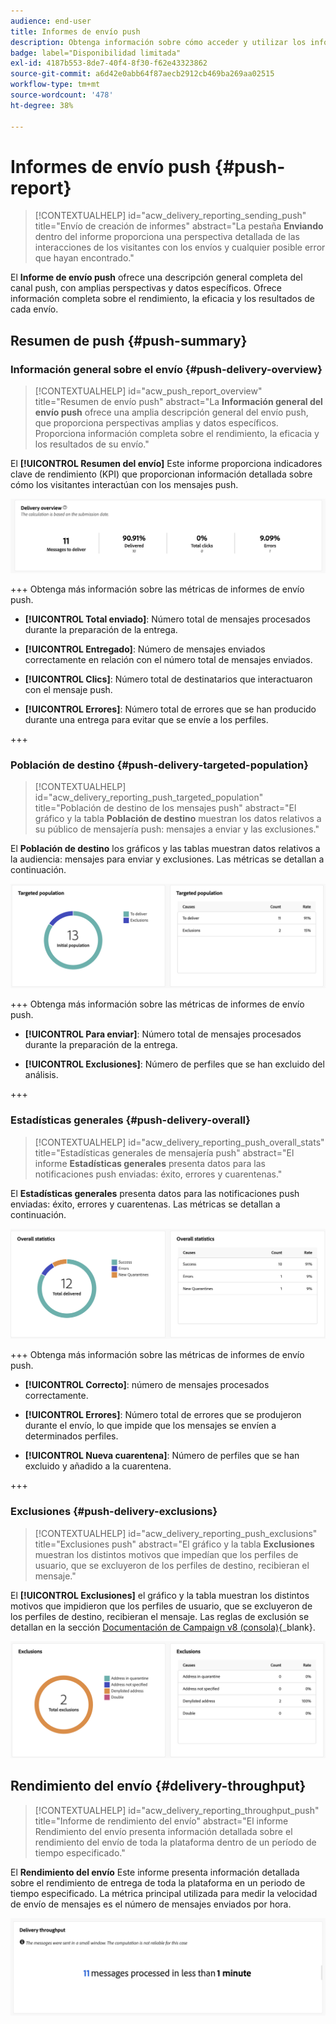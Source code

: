 ```yaml
---
audience: end-user
title: Informes de envío push
description: Obtenga información sobre cómo acceder y utilizar los informes de envío push
badge: label="Disponibilidad limitada"
exl-id: 4187b553-8de7-40f4-8f30-f62e43323862
source-git-commit: a6d42e0abb64f87aecb2912cb469ba269aa02515
workflow-type: tm+mt
source-wordcount: '478'
ht-degree: 38%

---
```


# Informes de envío push {#push-report}

>[!CONTEXTUALHELP]
>id="acw_delivery_reporting_sending_push"
>title="Envío de creación de informes"
>abstract="La pestaña **Enviando** dentro del informe proporciona una perspectiva detallada de las interacciones de los visitantes con los envíos y cualquier posible error que hayan encontrado."

El **Informe de envío push** ofrece una descripción general completa del canal push, con amplias perspectivas y datos específicos. Ofrece información completa sobre el rendimiento, la eficacia y los resultados de cada envío.

## Resumen de push {#push-summary}

### Información general sobre el envío {#push-delivery-overview}

>[!CONTEXTUALHELP]
>id="acw_push_report_overview"
>title="Resumen de envío push"
>abstract="La **Información general del envío push** ofrece una amplia descripción general del envío push, que proporciona perspectivas amplias y datos específicos. Proporciona información completa sobre el rendimiento, la eficacia y los resultados de su envío."

El **[!UICONTROL Resumen del envío]** Este informe proporciona indicadores clave de rendimiento (KPI) que proporcionan información detallada sobre cómo los visitantes interactúan con los mensajes push.

![](assets/reporting_push_3.png)

+++ Obtenga más información sobre las métricas de informes de envío push.

* **[!UICONTROL Total enviado]**: Número total de mensajes procesados durante la preparación de la entrega.

* **[!UICONTROL Entregado]**: Número de mensajes enviados correctamente en relación con el número total de mensajes enviados.

* **[!UICONTROL Clics]**: Número total de destinatarios que interactuaron con el mensaje push.

* **[!UICONTROL Errores]**: Número total de errores que se han producido durante una entrega para evitar que se envíe a los perfiles.

+++

### Población de destino {#push-delivery-targeted-population}

>[!CONTEXTUALHELP]
>id="acw_delivery_reporting_push_targeted_population"
>title="Población de destino de los mensajes push"
>abstract="El gráfico y la tabla **Población de destino** muestran los datos relativos a su público de mensajería push: mensajes a enviar y las exclusiones."

El **Población de destino** los gráficos y las tablas muestran datos relativos a la audiencia: mensajes para enviar y exclusiones. Las métricas se detallan a continuación.

![](assets/reporting_push_4.png)

+++ Obtenga más información sobre las métricas de informes de envío push.

* **[!UICONTROL Para enviar]**: Número total de mensajes procesados durante la preparación de la entrega.

* **[!UICONTROL Exclusiones]**: Número de perfiles que se han excluido del análisis.

+++

### Estadísticas generales {#push-delivery-overall}


>[!CONTEXTUALHELP]
>id="acw_delivery_reporting_push_overall_stats"
>title="Estadísticas generales de mensajería push"
>abstract="El informe **Estadísticas generales** presenta datos para las notificaciones push enviadas: éxito, errores y cuarentenas."

El **Estadísticas generales** presenta datos para las notificaciones push enviadas: éxito, errores y cuarentenas. Las métricas se detallan a continuación.

![](assets/reporting_push_5.png)

+++ Obtenga más información sobre las métricas de informes de envío push.

* **[!UICONTROL Correcto]**: número de mensajes procesados correctamente.

* **[!UICONTROL Errores]**: Número total de errores que se produjeron durante el envío, lo que impide que los mensajes se envíen a determinados perfiles.

* **[!UICONTROL Nueva cuarentena]**: Número de perfiles que se han excluido y añadido a la cuarentena.

+++

### Exclusiones {#push-delivery-exclusions}


>[!CONTEXTUALHELP]
>id="acw_delivery_reporting_push_exclusions"
>title="Exclusiones push"
>abstract="El gráfico y la tabla **Exclusiones** muestran los distintos motivos que impedían que los perfiles de usuario, que se excluyeron de los perfiles de destino, recibieran el mensaje."

El **[!UICONTROL Exclusiones]** el gráfico y la tabla muestran los distintos motivos que impidieron que los perfiles de usuario, que se excluyeron de los perfiles de destino, recibieran el mensaje. Las reglas de exclusión se detallan en la sección [Documentación de Campaign v8 (consola)](https://experienceleague.adobe.com/docs/campaign/campaign-v8/send/failures/delivery-failures.html#push-error-types){_blank}.


![](assets/reporting_push_6.png)

## Rendimiento del envío {#delivery-throughput}

>[!CONTEXTUALHELP]
>id="acw_delivery_reporting_throughput_push"
>title="Informe de rendimiento del envío"
>abstract="El informe Rendimiento del envío presenta información detallada sobre el rendimiento del envío de toda la plataforma dentro de un período de tiempo especificado."

El **Rendimiento del envío** Este informe presenta información detallada sobre el rendimiento de entrega de toda la plataforma en un periodo de tiempo especificado. La métrica principal utilizada para medir la velocidad de envío de mensajes es el número de mensajes enviados por hora.

![](assets/reporting_push_2.png)
